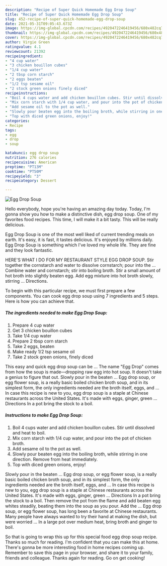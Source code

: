 ```yaml
---
description: "Recipe of Super Quick Homemade Egg Drop Soup"
title: "Recipe of Super Quick Homemade Egg Drop Soup"
slug: 452-recipe-of-super-quick-homemade-egg-drop-soup
date: 2021-05-31T09:05:43.673Z
image: https://img-global.cpcdn.com/recipes/4920472246419456/680x482cq70/egg-drop-soup-recipe-main-photo.jpg
thumbnail: https://img-global.cpcdn.com/recipes/4920472246419456/680x482cq70/egg-drop-soup-recipe-main-photo.jpg
cover: https://img-global.cpcdn.com/recipes/4920472246419456/680x482cq70/egg-drop-soup-recipe-main-photo.jpg
author: Virgie Green
ratingvalue: 4.1
reviewcount: 21392
recipeingredient:
- "4 cup water"
- "3 chicken bouillon cubes"
- "1/4 cup water"
- "2 tbsp corn starch"
- "2 eggs beaten"
- "1/2 tsp sesame oil"
- "2 stock green onions finely diced"
recipeinstructions:
- "Boil 4 cups water and add chicken bouillon cubes. Stir until dissolved and heat to boil."
- "Mix corn starch with 1/4 cup water, and pour into the pot of chicken broth."
- "Add sesame oil to the pot as well."
- "Slowly pour beaten egg into the boiling broth, while stirring in one direction. Remove from heat immediately."
- "Top with diced green onions, enjoy!"
categories:
- Recipe
tags:
- egg
- drop
- soup

katakunci: egg drop soup 
nutrition: 276 calories
recipecuisine: American
preptime: "PT13M"
cooktime: "PT50M"
recipeyield: "3"
recipecategory: Dessert

---
```



![Egg Drop Soup](https://img-global.cpcdn.com/recipes/4920472246419456/680x482cq70/egg-drop-soup-recipe-main-photo.jpg)

Hello everybody, hope you're having an amazing day today. Today, I'm gonna show you how to make a distinctive dish, egg drop soup. One of my favorites food recipes. This time, I will make it a bit tasty. This will be really delicious.

Egg Drop Soup is one of the most well liked of current trending meals on earth. It's easy, it is fast, it tastes delicious. It's enjoyed by millions daily. Egg Drop Soup is something which I've loved my whole life. They are fine and they look fantastic.

HERE&#39;S WHAT I DO FOR MY RESTAURANT STYLE EGG DROP SOUP. Stir together the cornstarch and water to dissolve cornstarch; pour into the … Combine water and cornstarch; stir into boiling broth. Stir a small amount of hot broth into slightly beaten egg. Add egg mixture into hot broth slowly, stirring … Directions.


To begin with this particular recipe, we must first prepare a few components. You can cook egg drop soup using 7 ingredients and 5 steps. Here is how you can achieve that.

<!--inarticleads1-->

##### The ingredients needed to make Egg Drop Soup:

1. Prepare 4 cup water
1. Get 3 chicken bouillon cubes
1. Take 1/4 cup water
1. Prepare 2 tbsp corn starch
1. Take 2 eggs, beaten
1. Make ready 1/2 tsp sesame oil
1. Take 2 stock green onions, finely diced


This easy and quick egg drop soup can be … The name &#34;Egg Drop&#34; comes from how the soup is made—dropping raw egg into hot soup. It doesn&#39;t take a genius to figure that out. Slowly pour in the beaten … Egg drop soup, or egg flower soup, is a really basic boiled chicken broth soup, and in its simplest form, the only ingredients needed are the broth itself, eggs, and … In case this recipe is new to you, egg drop soup is a staple at Chinese restaurants across the United States. It&#39;s made with eggs, ginger, green … Directions In a pot bring the stock to a boil. 

<!--inarticleads2-->

##### Instructions to make Egg Drop Soup:

1. Boil 4 cups water and add chicken bouillon cubes. Stir until dissolved and heat to boil.
1. Mix corn starch with 1/4 cup water, and pour into the pot of chicken broth.
1. Add sesame oil to the pot as well.
1. Slowly pour beaten egg into the boiling broth, while stirring in one direction. Remove from heat immediately.
1. Top with diced green onions, enjoy!


Slowly pour in the beaten … Egg drop soup, or egg flower soup, is a really basic boiled chicken broth soup, and in its simplest form, the only ingredients needed are the broth itself, eggs, and … In case this recipe is new to you, egg drop soup is a staple at Chinese restaurants across the United States. It&#39;s made with eggs, ginger, green … Directions In a pot bring the stock to a boil. Then remove the pot from the flame and add beaten egg whites steadily, beating them into the soup as you pour. Add the … Egg drop soup, or egg flower soup, has long been a favorite at Chinese restaurants. Many people have always wanted to try their hand at making the dish, but were worried … In a large pot over medium heat, bring broth and ginger to boil. 

So that is going to wrap this up for this special food egg drop soup recipe. Thanks so much for reading. I'm confident that you can make this at home. There's gonna be more interesting food in home recipes coming up. Remember to save this page in your browser, and share it to your family, friends and colleague. Thanks again for reading. Go on get cooking!
